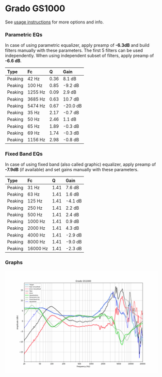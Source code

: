 # Grado GS1000
See [usage instructions](https://github.com/jaakkopasanen/AutoEq#usage) for more options and info.

### Parametric EQs
In case of using parametric equalizer, apply preamp of **-6.3dB** and build filters manually
with these parameters. The first 5 filters can be used independently.
When using independent subset of filters, apply preamp of **-6.6 dB**.

| Type    | Fc      |    Q | Gain     |
|:--------|:--------|:-----|:---------|
| Peaking | 42 Hz   | 0.36 | 8.1 dB   |
| Peaking | 100 Hz  | 0.85 | -9.2 dB  |
| Peaking | 1255 Hz | 0.09 | 2.9 dB   |
| Peaking | 3685 Hz | 0.63 | 10.7 dB  |
| Peaking | 5474 Hz | 0.67 | -20.0 dB |
| Peaking | 35 Hz   | 2.17 | -0.7 dB  |
| Peaking | 50 Hz   | 2.46 | 1.1 dB   |
| Peaking | 65 Hz   | 1.89 | -0.3 dB  |
| Peaking | 69 Hz   | 1.74 | -0.3 dB  |
| Peaking | 1156 Hz | 2.98 | -0.8 dB  |

### Fixed Band EQs
In case of using fixed band (also called graphic) equalizer, apply preamp of **-7.9dB**
(if available) and set gains manually with these parameters.

| Type    | Fc       |    Q | Gain    |
|:--------|:---------|:-----|:--------|
| Peaking | 31 Hz    | 1.41 | 7.6 dB  |
| Peaking | 63 Hz    | 1.41 | 1.6 dB  |
| Peaking | 125 Hz   | 1.41 | -4.1 dB |
| Peaking | 250 Hz   | 1.41 | 2.2 dB  |
| Peaking | 500 Hz   | 1.41 | 2.4 dB  |
| Peaking | 1000 Hz  | 1.41 | 0.9 dB  |
| Peaking | 2000 Hz  | 1.41 | 4.3 dB  |
| Peaking | 4000 Hz  | 1.41 | -2.9 dB |
| Peaking | 8000 Hz  | 1.41 | -9.0 dB |
| Peaking | 16000 Hz | 1.41 | -2.3 dB |

### Graphs
![](./Grado%20GS1000.png)
